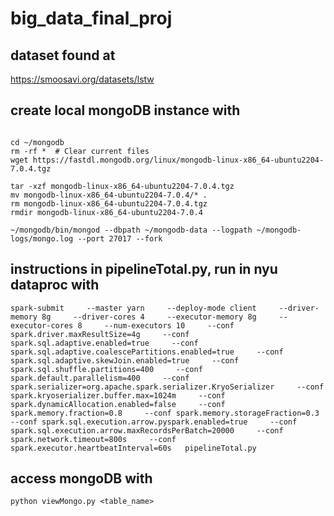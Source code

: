# big_data_final_proj

## dataset found at
https://smoosavi.org/datasets/lstw

## create local mongoDB instance with 
```pip install pymongo

cd ~/mongodb
rm -rf *  # Clear current files
wget https://fastdl.mongodb.org/linux/mongodb-linux-x86_64-ubuntu2204-7.0.4.tgz

tar -xzf mongodb-linux-x86_64-ubuntu2204-7.0.4.tgz
mv mongodb-linux-x86_64-ubuntu2204-7.0.4/* .
rm mongodb-linux-x86_64-ubuntu2204-7.0.4.tgz
rmdir mongodb-linux-x86_64-ubuntu2204-7.0.4

~/mongodb/bin/mongod --dbpath ~/mongodb-data --logpath ~/mongodb-logs/mongo.log --port 27017 --fork
```


## instructions in pipelineTotal.py, run in nyu dataproc with 

```spark-submit     --master yarn     --deploy-mode client     --driver-memory 8g     --driver-cores 4     --executor-memory 8g     --executor-cores 8     --num-executors 10     --conf spark.driver.maxResultSize=4g     --conf spark.sql.adaptive.enabled=true     --conf spark.sql.adaptive.coalescePartitions.enabled=true     --conf spark.sql.adaptive.skewJoin.enabled=true     --conf spark.sql.shuffle.partitions=400     --conf spark.default.parallelism=400     --conf spark.serializer=org.apache.spark.serializer.KryoSerializer     --conf spark.kryoserializer.buffer.max=1024m     --conf spark.dynamicAllocation.enabled=false     --conf spark.memory.fraction=0.8     --conf spark.memory.storageFraction=0.3     --conf spark.sql.execution.arrow.pyspark.enabled=true     --conf spark.sql.execution.arrow.maxRecordsPerBatch=20000     --conf spark.network.timeout=800s     --conf spark.executor.heartbeatInterval=60s   pipelineTotal.py```


## access mongoDB with 

```python viewMongo.py <table_name>```